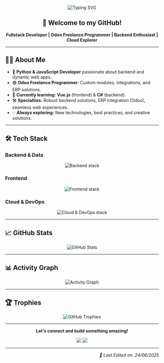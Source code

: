 <p align="center">
  <img src="https://readme-typing-svg.herokuapp.com?font=Fira+Code&weight=600&size=22&pause=1000&color=00AAFF&width=500&lines=Hi!+I'm+Santiago!;Fullstack+Developer;Odoo+Freelance+Programmer" alt="Typing SVG" />
</p>

<h2 align="center">👋 Welcome to my GitHub!</h2>

<p align="center">
  <b>Fullstack Developer | Odoo Freelance Programmer | Backend Enthusiast | Cloud Explorer</b>
</p>

---

## 👨‍💻 About Me

- 🚀 **Python & JavaScript Developer** passionate about backend and dynamic web apps.
- 🟣 **Odoo Freelance Programmer**: Custom modules, integrations, and ERP solutions.
- 🌱 **Currently learning:** <b>Vue.js</b> (frontend) & <b>C#</b> (backend).
- 🛠️ **Specialties:** Robust backend solutions, ERP integration (Odoo), seamless web experiences.
- 💡 **Always exploring:** New technologies, best practices, and creative solutions.

---

## 🛠️ Tech Stack

### Backend & Data
<p align="center">
  <img src="https://skillicons.dev/icons?i=python,cs,java,flask,mongodb,postgresql,mysql&theme=dark" alt="Backend stack" />
</p>

### Frontend
<p align="center">
  <img src="https://skillicons.dev/icons?i=vue,javascript,typescript,html,css,bootstrap&theme=dark" alt="Frontend stack" />
</p>

### Cloud & DevOps
<p align="center">
  <img src="https://skillicons.dev/icons?i=aws,gcp,docker,github,git&theme=dark" alt="Cloud & DevOps stack" />
</p>

---

## 📈 GitHub Stats

<p align="center">
  <img src="https://github-readme-stats.vercel.app/api?username=santiagoyeal&theme=react&show_icons=true&count_private=true" alt="GitHub Stats" />
</p>

---

## 📊 Activity Graph

<p align="center">
  <img src="https://github-readme-activity-graph.vercel.app/graph?username=santiagoyeal&theme=react" alt="Activity Graph" />
</p>

---

## 🏆 Trophies

<p align="center">
  <img src="https://github-profile-trophy.vercel.app/?username=santiagoyeal&theme=onedark&no-frame=true&no-bg=false&margin-w=4" alt="GitHub Trophies" />
</p>

---

<p align="center">
  <b>Let's connect and build something amazing!</b>
</p>

<p align="center">
  <a href="mailto:santiagoyeal@gmail.com"><img src="https://img.shields.io/badge/Email-D14836?style=for-the-badge&logo=gmail&logoColor=white"/></a>
  <a href="https://www.linkedin.com/in/santiagoyeal/" target="_blank"><img src="https://img.shields.io/badge/LinkedIn-0077B5?style=for-the-badge&logo=linkedin&logoColor=white"/></a>
</p>

---

<p align="right">
  <i>📅 Last Edited on: 24/06/2025</i>
</p>
